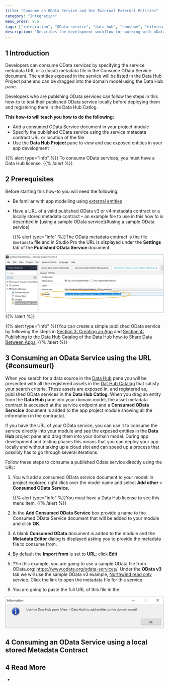 ```yaml
---
title: "Consume an OData Service and Use External External Entities"
category: "Integration"
menu_order: 8.5
tags: ["integration", "OData service", "data hub", "consume", "external entity", "OData service URL"]
description: "Describes the development workflow for working with oData and external entities using Odata service URL."
---
```


## 1 Introduction

Developers can consume OData services by specifying the service metadata URL or a (local) metadata file in the Consume OData Service document.  The entities exposed in the service will be listed in  the Data Hub Project pane and can be dragged into the domain model using the Data Hub pane.  

Developers who are publshing OData services can follow the steps in this how-to to test their published OData service locally before deploying them and registering  them in the Data Hub Catlog. 

**This how-to will teach you how to do the following:**

* Add a consumed OData Service document in your project module
* Specify the published OData service using the service metadata contract URL or location of the file
* Use the **Data Hub Project** pane to view and use exposed entities in your app development

{{% alert type="info" %}}
To consume OData services, you must have a Data Hub license.
{{% /alert %}}


## 2 Prerequisites

Before starting this how-to you will need the following:

* Be familiar with app modelling using [external entities](/refguide/external-entities)

* Have a URL of a valid published OData v3 or v4 metadata contract or a locally stored metadata contract – an example file to use in this how to is described in [using a sample OData service](#using a sample OData service)

	{{% alert type="info" %}}The OData metadata contract is the file  `$metadata` file and in Studio Pro the URL is displayed under the **Settings** tab of the **Published OData Service** document:
	

![published Odata service URL](attachments/consume-an-odata-service/metadata-contract-url.png)  
  {{% /alert %}}

  {{% alert type="info" %}}You can create a simple published OData service by following the steps in [Section 3: Creating an App](/data-hub/share-data/index#createapp) and [Section 4: Publishing to the Data Hub Catalog](/data-hub/share-data/index#publishing) of the Data Hub how-to [Share Data Between Apps](/data-hub/share-data/index).
  {{% /alert %}}



## 3 Consuming an OData Service using the URL {#consumeurl}

When you search for a data source in the [Data Hub](/refguide/data-hub-pane) pane you will be presented with all the registered assets in the [Dat Hub Catalog](/data-hub/data-hub-catalog/search) that satisfy your search criteria. These assets are exposed in, and registered as, published OData services in the **Data Hub Catlog**. When you drag an entity from the **Data Hub** pane into your domain model, the asset metadata contract is accessed at the service endpoint and a **Consumed OData Servcice** document is added to the app project module showing all the information in the contractat. 

If you have the URL of your OData service, you can use it to consume the service directly into your module and see the exposed entities in the **Data Hub** project pane and drag them into your domain model. During app development and testing phases this means that you can deploy your app locally and without taking up a cloud slot and can speed up a process that possibly has to go through several iterations.

Follow these steps to consume a published Odata service directly using the URL:

1. You will add a consumed OData service document to your model: in project explorer, right click over the model name and select **Add other** > **Consumed OData Service**.

     {{% alert type="info" %}}You must have a Data Hub license to see this menu item.
     {{% /alert %}}

2. In the **Add Consumed OData Service** box provide a name to the Consumed OData Service document that will be added to your module and click **OK**.

3. A blank **Consumed OData** document is added to the module and the **Metadata Editor** dialog is displayed asking you to provide the metadata file to consume from.

4. By default the **Import from** is set to **URL**; click **Edit**

5. ??In this example, you are going to use a sample OData file from OData.org: https://www.odata.org/odata-services/.  Under the **OData v3** tab we will use the sample OData v3 example, [Northwind read only](https://services.odata.org/V3/Northwind/Northwind.svc) service. Click the link to open the metadata file for this service.

6. You are going to paste the full URL of this file in the 

![use data hub pane](attachments/consume-an-odata-service/data-hub-pane-dialog-box.png)

## 4 Consuming an OData Service using a local stored Metadata Contract



## 4 Read More

* 
